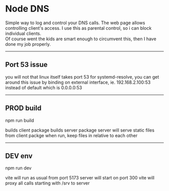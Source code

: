 # Node DNS
Simple way to log and control your DNS calls.  The web page allows controlling client's access.  I use this as parental control, so i can block individual clients.  
Of course went the kids are smart enough to circumvent this, then I have done my job properly.

---
## Port 53 issue
you will not that linux itself takes port 53 for systemd-resolve,  you can get around this issue by binding on external interface, ie. 192.168.2.100:53 instead of default which is 0.0.0.0:53

---
## PROD build
npm run build

builds client package
builds server package
server will serve static files from client packge when run, keep files in relative to each other

---
## DEV env
npm run dev

vite will run as usual from port 5173
server will start on port 300
vite will proxy all calls starting with /srv to server

